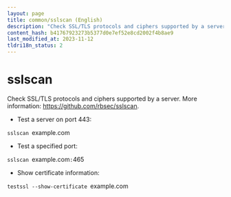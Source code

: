 ```yaml
---
layout: page
title: common/sslscan (English)
description: "Check SSL/TLS protocols and ciphers supported by a server."
content_hash: b41767923273b5377d0e7ef52e8cd2002f4b8ae9
last_modified_at: 2023-11-12
tldri18n_status: 2
---
```

# sslscan

Check SSL/TLS protocols and ciphers supported by a server.
More information: <https://github.com/rbsec/sslscan>.

- Test a server on port 443:

`sslscan `<span class="tldr-var badge badge-pill bg-dark-lm bg-white-dm text-white-lm text-dark-dm font-weight-bold">example.com</span>

- Test a specified port:

`sslscan `<span class="tldr-var badge badge-pill bg-dark-lm bg-white-dm text-white-lm text-dark-dm font-weight-bold">example.com</span>`:`<span class="tldr-var badge badge-pill bg-dark-lm bg-white-dm text-white-lm text-dark-dm font-weight-bold">465</span>

- Show certificate information:

`testssl --show-certificate `<span class="tldr-var badge badge-pill bg-dark-lm bg-white-dm text-white-lm text-dark-dm font-weight-bold">example.com</span>
